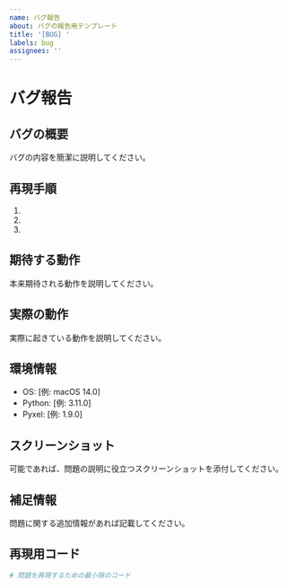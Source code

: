 ```yaml
---
name: バグ報告
about: バグの報告用テンプレート
title: '[BUG] '
labels: bug
assignees: ''
---
```


# バグ報告

## バグの概要
バグの内容を簡潔に説明してください。

## 再現手順
1.
2.
3.

## 期待する動作
本来期待される動作を説明してください。

## 実際の動作
実際に起きている動作を説明してください。

## 環境情報
- OS: [例: macOS 14.0]
- Python: [例: 3.11.0]
- Pyxel: [例: 1.9.0]

## スクリーンショット
可能であれば、問題の説明に役立つスクリーンショットを添付してください。

## 補足情報
問題に関する追加情報があれば記載してください。

## 再現用コード
```python
# 問題を再現するための最小限のコード
